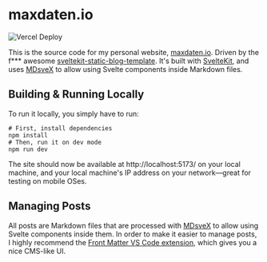 # maxdaten.io

![Vercel Deploy](https://deploy-badge.vercel.app/vercel/maxdaten-io)

This is the source code for my personal website, [maxdaten.io](https://maxdaten.io). Driven by the
f\*\*\* awesome
[sveltekit-static-blog-template](https://github.com/matfantinel/sveltekit-static-blog-template).
It's built with [SvelteKit](https://kit.svelte.dev), and uses [MDsveX](https://mdsvex.pngwn.io/) to
allow using Svelte components inside Markdown files.

## Building & Running Locally

To run it locally, you simply have to run:

```shell
# First, install dependencies
npm install
# Then, run it on dev mode
npm run dev
```

The site should now be available at http://localhost:5173/ on your local machine, and your local
machine's IP address on your network—great for testing on mobile OSes.

## Managing Posts

All posts are Markdown files that are processed with [MDsveX](https://mdsvex.pngwn.io/) to allow
using Svelte components inside them. In order to make it easier to manage posts, I highly recommend
the [Front Matter VS Code extension](https://frontmatter.codes/), which gives you a nice CMS-like
UI.
